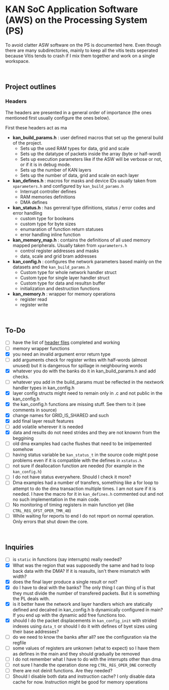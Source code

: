 # KAN SoC Application Software (AWS) on the Processing System (PS)

To avoid clatter ASW software on the PS is documented here. Even though there are many subdirectories, mainly to keep all the vitis tests seperated because Vitis tends to crash if I mix them together and work on a single workspace.

<br>

## Project outlines

### Headers

The headers are presented in a general order of importance (the ones mentioned first usually configure the ones below).

First these headers act as ma

- **kan_build_params.h** : user defined macros that set up the general build of the project.
  - Sets up the used RAM types for data, grid and scale
  - Sets up the datatype of packets inside the array (byte or half-word)
  - Sets up execution parameters like if the ASW will be verbose or not, or if it is in debug mode.
  - Sets up the number of KAN layers
  - Sets up the number of data, grid and scale on each layer
- **kan_defines.h** : macros for masks and device IDs usually taken from `xparameters.h` and configured by `kan_build_params.h` 
  - Interrupt controller defines
  - RAM memories definitions
  - DMA defines
- **kan_status.h** : has genreral type difinitions, status / error codes and error handling
  - custom type for booleans
  - custom type for byte sizes
  - enumaration of function return statuses
  - error handling inline function
- **kan_memory_map.h** : contains the definitions of all used memory mapped peripherals. Usually taken from `xparameters.h`
  - control register addresses and masks
  - data, scale and grid bram addresses
- **kan_config.h** : configures the network parameters based mainly on the datasets and the `kan_build_params.h`
  - Custom type for whole network handler struct
  - Custom type for single layer handler struct
  - Custom type for data and resultsn buffer
  - initialization and destruction functions
- **kan_memory.h** : wrapper for memory operations
  - register read
  - register write


<br>

## To-Do

- [ ] have the list of [header files](#headers) completed and working
- [ ] memory wrapper functions
- [x] you need an invalid argument error return type
- [ ] add arguments check for register writes with half-words (almost unused) but it is dangerous for spillage in neighbouring words
- [x] whatever you do with the banks do it in kan_build_params.h and add checks.
- [ ] whatever you add in the build_params must be reflected in the nextwork handler types in kan_config.h
- [x] layer config structs might need to remain only in .c and not public in the kan_config.h
- [x] the kan_config.h functions are missing stuff. See them to it (see comments in source)
- [x] change names for GRID_IS_SHARED and such
- [x] add final layer result features
- [ ] add volatile wherever it is needed
- [x] data and results do not need strides and they are not knownn from the beggining
- [ ] old dma examples had cache flushes that need to be imlpemented somehow
- [ ] having status variable be `kan_status_t` in the source code might pose problems even if it is compatible with the defines in `xstatus.h`
- [ ] not sure if deallocation function are needed (for example in the `kan_config.h`)
- [ ] I do not have status everywhere. Should I check it more?
- [ ] Dma examples had a number of transfers, something like a for loop to attempt to do the dma transaction multiple times. I am not sure if it is needed. I have the macro for it in `kan_defines.h` commented out and not no such implementation in the main code.
- [ ] No monitoring of timing registers in main function yet (like `CTRL_REG_OFST_OPER_TMR_4B`)
- [ ] While waiting for reports to end I do not report on normal operation. Only errors that shut down the core.

<br>

## Inquiries

- [ ] is `static` in functions (say interrupts) really needed?
- [x] What was the region that was supposedly the same and had to loop back data with the DMA? If it is reasults, isn't there mismatch with width?
- [x] does the final layer produce a single result or not?
- [x] do I have to deal with the banks? The only thing I can thing of is that they must divide the number of transfered packets. But it is something the PL deals with.
- [x] is it better have the network and layer handlers which are statically defined and decalred in kan_config.h b dynamically configured in main? If you end up with the dynamic add free functions too.
- [x] should I do the packet displacements in `kan_config_init` with strided indexes using `data_t` or should I do it with defines of byet sizes using their base addresses?
- [ ] do we need to know the banks after all? see the configuration via the regfile
- [ ] some values of registers are unkonwn (what to expect) so I have them as defines in the main and they should gradually be removed
- [ ] I do not remember what I have to do with the interrupts other than dma
- [ ] not sure I handle the operation done reg `CTRL_REG_OPER_DNE` correctly
- [ ] there are not deinit functions. Are they needed?
- [ ] Should I disable both data and instruction cache? I only disable data cache for now. Instruction might be good for memory operations
